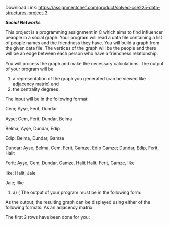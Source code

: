 Download Link: https://assignmentchef.com/product/solved-cse225-data-structures-project-3
<br>
<strong></strong>



<strong><em>Social Networks</em></strong>

This project is a programming assignment in C which aims to find influencer peaople in a social graph. Your program will read a data file containing a list of people names and the friendness they have. You will build a graph from the given data file. The vertices of the graph will be the people and there will be an edge between each person who have a friendness relationship.

You will process the graph and make the necessary calculations. The output of your program will be

<ol>

 <li>a representation of the graph you generated (can be viewed like adjacency matrix) and</li>

 <li>the centrality degrees .</li>

</ol>

The input will be in the following format:

Cem; Ayşe, Ferit, Dundar

Ayşe; Cem, Ferit, Dundar, Belma

Belma; Ayşe, Dundar, Edip

Edip; Belma, Dundar, Gamze

Dundar; Ayse, Belma, Cem, Ferit, Gamze, Edip Gamze; Dundar, Edip, Ferit, Halit

Ferit; Ayşe, Cem, Dundar, Gamze, Halit Halit; Ferit, Gamze, Ilke

Ilke; Halit, Jale

Jale; Ilke

<ol>

 <li>a) ( The output of your program must be in the following form:</li>

</ol>

As the output, the resulting graph can be displayed using either of the following formats: As an adjacency matrix:

The first 2 rows have been done for you: